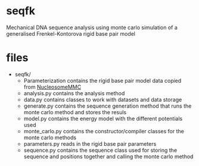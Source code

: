 # seqfk
Mechanical DNA sequence analysis using monte carlo simulation of a generalised Frenkel-Kontorova rigid base pair model


# files

* seqfk/
  * Parameterization
    contains the rigid base pair model data copied from [NucleosomeMMC](https://github.com/SchiesselLab/NucleosomeMMC)
  * analysis.py contains the analysis method
  * data.py contains classes to work with datasets and data storage
  * generate.py contains the sequence generation method that runs the monte carlo method and stores the resuls
  * model.py contains the energy model with the different potentials used
  * monte_carlo.py contains the constructor/compiler classes for the monte carlo methods
  * parameters.py reads in the rigid base pair parameters
  * sequence.py contains the sequence class used for storing the sequence and positions together and calling the monte carlo method
